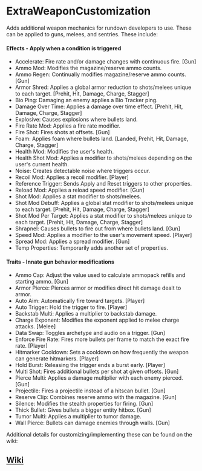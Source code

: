 # ExtraWeaponCustomization

Adds additional weapon mechanics for rundown developers to use. These can be applied to guns, melees, and sentries. These include:

#### Effects - Apply when a condition is triggered
- Accelerate: Fire rate and/or damage changes with continuous fire. [Gun]
- Ammo Mod: Modifies the magazine/reserve ammo counts.
- Ammo Regen: Continually modifies magazine/reserve ammo counts. [Gun]
- Armor Shred: Applies a global armor reduction to shots/melees unique to each target. [Prehit, Hit, Damage, Charge, Stagger]
- Bio Ping: Damaging an enemy applies a Bio Tracker ping.
- Damage Over Time: Applies a damage over time effect. [Prehit, Hit, Damage, Charge, Stagger]
- Explosive: Causes explosions where bullets land.
- Fire Rate Mod: Applies a fire rate modifier.
- Fire Shot: Fires shots at offsets. [Gun]
- Foam: Applies foam where bullets land. [Landed, Prehit, Hit, Damage, Charge, Stagger]
- Health Mod: Modifies the user's health.
- Health Shot Mod: Applies a modifier to shots/melees depending on the user's current health.
- Noise: Creates detectable noise where triggers occur.
- Recoil Mod: Applies a recoil modifier. [Player]
- Reference Trigger: Sends Apply and Reset triggers to other properties.
- Reload Mod: Applies a reload speed modifier. [Gun]
- Shot Mod: Applies a stat modifier to shots/melees.
- Shot Mod Debuff: Applies a global stat modifier to shots/melees unique to each target. [Prehit, Hit, Damage, Charge, Stagger]
- Shot Mod Per Target: Applies a stat modifier to shots/melees unique to each target. [Prehit, Hit, Damage, Charge, Stagger]
- Shrapnel: Causes bullets to fire out from where bullets land. [Gun]
- Speed Mod: Applies a modifier to the user's movement speed. [Player]
- Spread Mod: Applies a spread modifier. [Gun]
- Temp Properties: Temporarily adds another set of properties.

#### Traits - Innate gun behavior modifications
- Ammo Cap: Adjust the value used to calculate ammopack refills and starting ammo. [Gun]
- Armor Pierce: Pierces armor or modifies direct hit damage dealt to armor.
- Auto Aim: Automatically fire toward targets. [Player]
- Auto Trigger: Hold the trigger to fire. [Player]
- Backstab Multi: Applies a multiplier to backstab damage.
- Charge Exponent: Modifies the exponent applied to melee charge attacks. [Melee]
- Data Swap: Toggles archetype and audio on a trigger. [Gun]
- Enforce Fire Rate: Fires more bullets per frame to match the exact fire rate. [Player]
- Hitmarker Cooldown: Sets a cooldown on how frequently the weapon can generate hitmarkers. [Player]
- Hold Burst: Releasing the trigger ends a burst early. [Player]
- Multi Shot: Fires additional bullets per shot at given offsets. [Gun]
- Pierce Multi: Applies a damage multiplier with each enemy pierced. [Gun]
- Projectile: Fires a projectile instead of a hitscan bullet. [Gun]
- Reserve Clip: Combines reserve ammo with the magazine. [Gun]
- Silence: Modifies the stealth properties for firing. [Gun]
- Thick Bullet: Gives bullets a bigger entity hitbox. [Gun]
- Tumor Multi: Applies a multiplier to tumor damage.
- Wall Pierce: Bullets can damage enemies through walls. [Gun]

Additional details for customizing/implementing these can be found on the wiki:

## [Wiki](https://github.com/Dinorush/ExtraWeaponCustomization/wiki)
